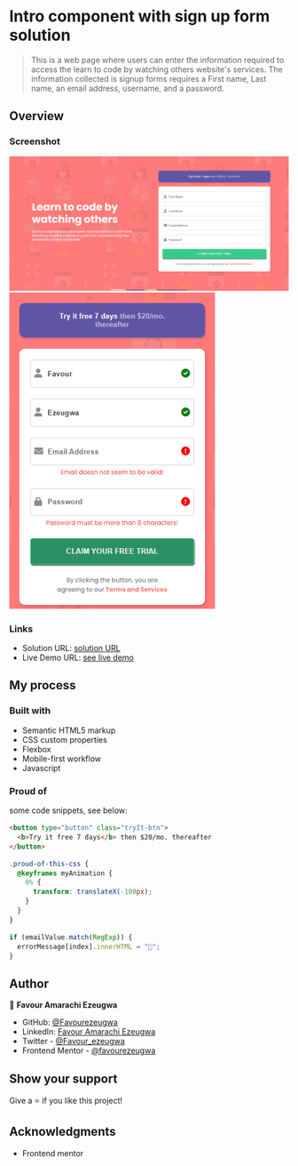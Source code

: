 # Intro component with sign up form solution

> This is a web page where users can enter the information required to access the learn to code by watching others website's services. The information collected is signup forms requires a First name, Last name, an email address, username, and a password.

## Overview

### Screenshot

![](./images/desktop.snip.png)
![](./images/mobile.snip.png)

### Links

- Solution URL: [solution URL](https://github.com/Favourezeugwa/Sign-up-form)
- Live Demo URL: [see live demo](https://favourezeugwa.github.io/Sign-up-form/)

## My process

### Built with

- Semantic HTML5 markup
- CSS custom properties
- Flexbox
- Mobile-first workflow
- Javascript

### Proud of

some code snippets, see below:

```html
<button type="button" class="tryIt-btn">
  <b>Try it free 7 days</b> then $20/mo. thereafter
</button>
```

```css
.proud-of-this-css {
  @keyframes myAnimation {
    0% {
      transform: translateX(-100px);
    }
  }
}
```

```js
if (emailValue.match(RegExp)) {
  errorMessage[index].innerHTML = "🎉";
}
```

## Author

👤 **Favour Amarachi Ezeugwa**

- GitHub: [@Favourezeugwa](https://github.com/Favourezeugwa)
- LinkedIn: [Favour Amarachi Ezeugwa](https://www.linkedin.com/in/favour-amarachi-ezeugwa-a5bb31149/)
- Twitter - [@Favour_ezeugwa](https://twitter.com/Favour_ezeugwa)
- Frontend Mentor - [@favourezeugwa](https://www.frontendmentor.io/profile/Favourezeugwa)

## Show your support

Give a ⭐️ if you like this project!

## Acknowledgments

- Frontend mentor
